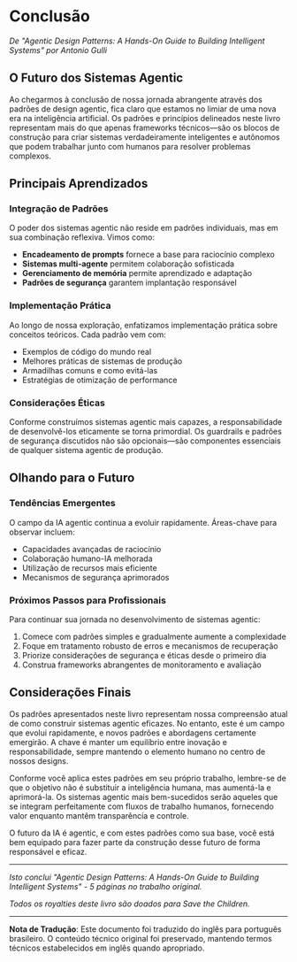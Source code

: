 # Conclusão

*De "Agentic Design Patterns: A Hands-On Guide to Building Intelligent Systems" por Antonio Gulli*

## O Futuro dos Sistemas Agentic

Ao chegarmos à conclusão de nossa jornada abrangente através dos padrões de design agentic, fica claro que estamos no limiar de uma nova era na inteligência artificial. Os padrões e princípios delineados neste livro representam mais do que apenas frameworks técnicos—são os blocos de construção para criar sistemas verdadeiramente inteligentes e autônomos que podem trabalhar junto com humanos para resolver problemas complexos.

## Principais Aprendizados

### Integração de Padrões
O poder dos sistemas agentic não reside em padrões individuais, mas em sua combinação reflexiva. Vimos como:
- **Encadeamento de prompts** fornece a base para raciocínio complexo
- **Sistemas multi-agente** permitem colaboração sofisticada
- **Gerenciamento de memória** permite aprendizado e adaptação
- **Padrões de segurança** garantem implantação responsável

### Implementação Prática
Ao longo de nossa exploração, enfatizamos implementação prática sobre conceitos teóricos. Cada padrão vem com:
- Exemplos de código do mundo real
- Melhores práticas de sistemas de produção
- Armadilhas comuns e como evitá-las
- Estratégias de otimização de performance

### Considerações Éticas
Conforme construímos sistemas agentic mais capazes, a responsabilidade de desenvolvê-los eticamente se torna primordial. Os guardrails e padrões de segurança discutidos não são opcionais—são componentes essenciais de qualquer sistema agentic de produção.

## Olhando para o Futuro

### Tendências Emergentes
O campo da IA agentic continua a evoluir rapidamente. Áreas-chave para observar incluem:
- Capacidades avançadas de raciocínio
- Colaboração humano-IA melhorada
- Utilização de recursos mais eficiente
- Mecanismos de segurança aprimorados

### Próximos Passos para Profissionais
Para continuar sua jornada no desenvolvimento de sistemas agentic:
1. Comece com padrões simples e gradualmente aumente a complexidade
2. Foque em tratamento robusto de erros e mecanismos de recuperação
3. Priorize considerações de segurança e éticas desde o primeiro dia
4. Construa frameworks abrangentes de monitoramento e avaliação

## Considerações Finais

Os padrões apresentados neste livro representam nossa compreensão atual de como construir sistemas agentic eficazes. No entanto, este é um campo que evolui rapidamente, e novos padrões e abordagens certamente emergirão. A chave é manter um equilíbrio entre inovação e responsabilidade, sempre mantendo o elemento humano no centro de nossos designs.

Conforme você aplica estes padrões em seu próprio trabalho, lembre-se de que o objetivo não é substituir a inteligência humana, mas aumentá-la e aprimorá-la. Os sistemas agentic mais bem-sucedidos serão aqueles que se integram perfeitamente com fluxos de trabalho humanos, fornecendo valor enquanto mantêm transparência e controle.

O futuro da IA é agentic, e com estes padrões como sua base, você está bem equipado para fazer parte da construção desse futuro de forma responsável e eficaz.

---

*Isto conclui "Agentic Design Patterns: A Hands-On Guide to Building Intelligent Systems" - 5 páginas no trabalho original.*

*Todos os royalties deste livro são doados para Save the Children.*

---

**Nota de Tradução**: Este documento foi traduzido do inglês para português brasileiro. O conteúdo técnico original foi preservado, mantendo termos técnicos estabelecidos em inglês quando apropriado.